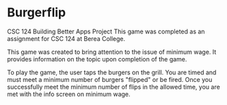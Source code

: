 # Burgerflip
CSC 124 Building Better Apps Project
This game was completed as an assignment for CSC 124 at Berea College.

This game was created to bring attention to the issue of minimum wage. It provides information on the topic upon completion of the game.

To play the game, the user taps the burgers on the grill. You are timed and must meet a minimum number of burgers "flipped" or be fired. Once you successfully meet the minimum number of flips in the allowed time, you are met with the info screen on minimum wage.
